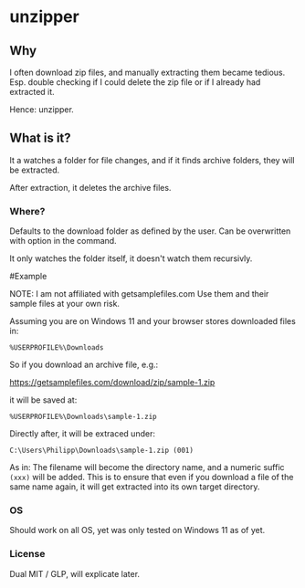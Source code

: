 # unzipper

## Why

I often download zip files, and manually extracting them became tedious. Esp. double checking if I could delete the zip file or if I already had extracted it.

Hence: unzipper.

## What is it?

It a watches a folder for file changes, and if it finds archive folders, they will be extracted.

After extraction, it deletes the archive files.

### Where?

Defaults to the download folder as defined by the user. Can be overwritten with option in the command.

It only watches the folder itself, it doesn't watch them recursivly.

#Example

NOTE: I am not affiliated with getsamplefiles.com
Use them and their sample files at your own risk.

Assuming you are on Windows 11 and your browser stores downloaded files in:

`%USERPROFILE%\Downloads`

So if you download an archive file, e.g.:

https://getsamplefiles.com/download/zip/sample-1.zip

it will be saved at:

`%USERPROFILE%\Downloads\sample-1.zip`

Directly after, it will be extraced under:

`C:\Users\Philipp\Downloads\sample-1.zip (001)`

As in: The filename will become the directory name, and a numeric suffic `(xxx)` will be added. This is to ensure that even if you download a file of the same name again, it will get extracted into its own target directory.

### OS

Should work on all OS, yet was only tested on Windows 11 as of yet.

### License

Dual MIT / GLP, will explicate later.
